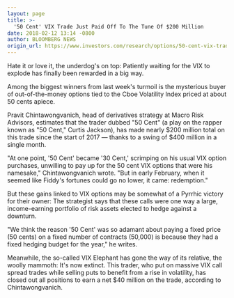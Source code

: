 ```yaml
---
layout: page
title: >-
  '50 Cent' VIX Trade Just Paid Off To The Tune Of $200 Million
date: 2018-02-12 13:14 -0800
author: BLOOMBERG NEWS
origin_url: https://www.investors.com/research/options/50-cent-vix-trade-just-paid-off-to-the-tune-of-200-million/
---
```






Hate it or love it, the underdog's on top: Patiently waiting for the VIX to explode has finally been rewarded in a big way.


Among the biggest winners from last week's turmoil is the mysterious buyer of out-of-the-money options tied to the Cboe Volatility Index priced at about 50 cents apiece.


Pravit Chintawongvanich, head of derivatives strategy at Macro Risk Advisors, estimates that the trader dubbed "50 Cent" (a play on the rapper known as "50 Cent," Curtis Jackson), has made nearly $200 million total on this trade since the start of 2017 — thanks to a swing of $400 million in a single month.


"At one point, '50 Cent' became '30 Cent,' scrimping on his usual VIX option purchases, unwilling to pay up for the 50 cent VIX options that were his namesake," Chintawongvanich wrote. "But in early February, when it seemed like Fiddy's fortunes could go no lower, it came: redemption."


But these gains linked to VIX options may be somewhat of a Pyrrhic victory for their owner: The strategist says that these calls were one way a large, income-earning portfolio of risk assets elected to hedge against a downturn.


"We think the reason '50 Cent' was so adamant about paying a fixed price (50 cents) on a fixed number of contracts (50,000) is because they had a fixed hedging budget for the year," he writes.


Meanwhile, the so-called VIX Elephant has gone the way of its relative, the woolly mammoth: It's now extinct. This trader, who put on massive VIX call spread trades while selling puts to benefit from a rise in volatility, has closed out all positions to earn a net $40 million on the trade, according to Chintawongvanich.




